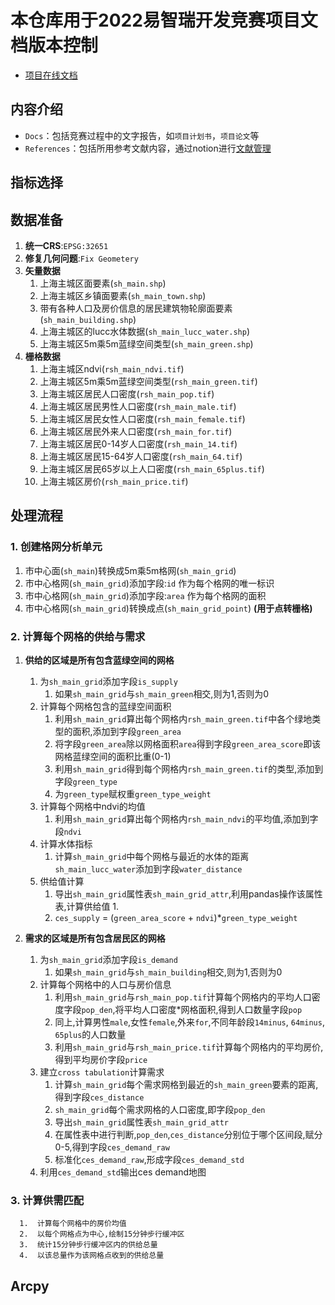 # 本仓库用于2022易智瑞开发竞赛项目文档版本控制
- [项目在线文档](https://swamp-maraca-1c5.notion.site/ESRI-6c88c4d4c597494980ce11c6b599a9ab)




## 内容介绍
- `Docs`：包括竞赛过程中的文字报告，如`项目计划书`，`项目论文`等
- `References`：包括所用参考文献内容，通过notion进行[文献管理](https://swamp-maraca-1c5.notion.site/5c17b655b6a2430f8702d1dd13302f27?v=a24ed3d7d7be468581a8f53b17c56178)


## 指标选择

## 数据准备
1. **统一CRS**:`EPSG:32651`
2. **修复几何问题**:`Fix Geometery`
3. **矢量数据**
   1. 上海主城区面要素(`sh_main.shp`)
   2. 上海主城区乡镇面要素(`sh_main_town.shp`)
   3. 带有各种人口及房价信息的居民建筑物轮廓面要素(`sh_main_building.shp`)
   4. 上海主城区的lucc水体数据(`sh_main_lucc_water.shp`)
   5. 上海主城区5m乘5m蓝绿空间类型(`sh_main_green.shp`)
4. **栅格数据**
   1. 上海主城区ndvi(`rsh_main_ndvi.tif`)
   2. 上海主城区5m乘5m蓝绿空间类型(`rsh_main_green.tif`)
   3. 上海主城区居民人口密度(`rsh_main_pop.tif`)
   4. 上海主城区居民男性人口密度(`rsh_main_male.tif`)
   5. 上海主城区居民女性人口密度(`rsh_main_female.tif`)
   6. 上海主城区居民外来人口密度(`rsh_main_for.tif`)
   7. 上海主城区居民0-14岁人口密度(`rsh_main_14.tif`)
   8. 上海主城区居民15-64岁人口密度(`rsh_main_64.tif`)
   9. 上海主城区居民65岁以上人口密度(`rsh_main_65plus.tif`)
   10. 上海主城区房价(`rsh_main_price.tif`)

## 处理流程
### 1. 创建格网分析单元
   1. 市中心面(`sh_main`)转换成5m乘5m格网(`sh_main_grid`)
   2. 市中心格网(`sh_main_grid`)添加字段:`id` 作为每个格网的唯一标识
   3. 市中心格网(`sh_main_grid`)添加字段:`area` 作为每个格网的面积
   4. 市中心格网(`sh_main_grid`)转换成点(`sh_main_grid_point`) __(用于点转栅格)__
### 2. 计算每个网格的供给与需求
   1. **供给的区域是所有包含蓝绿空间的网格**
      1. 为`sh_main_grid`添加字段`is_supply`
         1. 如果`sh_main_grid`与`sh_main_green`相交,则为1,否则为0
      2. 计算每个网格包含的蓝绿空间面积
         1. 利用`sh_main_grid`算出每个网格内`rsh_main_green.tif`中各个绿地类型的面积,添加到字段`green_area`
         2. 将字段`green_area`除以网格面积`area`得到字段`green_area_score`即该网格蓝绿空间的面积比重(0-1)
         3. 利用`sh_main_grid`得到每个网格内`rsh_main_green.tif`的类型,添加到字段`green_type`
         4. 为`green_type`赋权重`green_type_weight`
      3. 计算每个网格中ndvi的均值
         1. 利用`sh_main_grid`算出每个网格内`rsh_main_ndvi`的平均值,添加到字段`ndvi`
      4. 计算水体指标
         1. 计算`sh_main_grid`中每个网格与最近的水体的距离`sh_main_lucc_water`添加到字段`water_distance`
      5. 供给值计算
         1. 导出`sh_main_grid`属性表`sh_main_grid_attr`,利用pandas操作该属性表,计算供给值
            1. 
         2. `ces_supply` = (`green_area_score` + `ndvi`)*`green_type_weight` 
         
   2. **需求的区域是所有包含居民区的网格**
      1. 为`sh_main_grid`添加字段`is_demand`
         1. 如果`sh_main_grid`与`sh_main_building`相交,则为1,否则为0
      2. 计算每个网格中的人口与房价信息
         1. 利用`sh_main_grid`与`rsh_main_pop.tif`计算每个网格内的平均人口密度字段`pop_den`,将平均人口密度*网格面积,得到人口数量字段`pop`
         2. 同上,计算男性`male`,女性`female`,外来`for`,不同年龄段`14minus`, `64minus`, `65plus`的人口数量
         3. 利用`sh_main_grid`与`rsh_main_price.tif`计算每个网格内的平均房价,得到平均房价字段`price`
      3. 建立`cross tabulation`计算需求
         1. 计算`sh_main_grid`每个需求网格到最近的`sh_main_green`要素的距离,得到字段`ces_distance`
         2. `sh_main_grid`每个需求网格的人口密度,即字段`pop_den`
         3. 导出`sh_main_grid`属性表`sh_main_grid_attr`
         4. 在属性表中进行判断,`pop_den`,`ces_distance`分别位于哪个区间段,赋分0-5,得到字段`ces_demand_raw`
         5. 标准化`ces_demand_raw`,形成字段`ces_demand_std`
      4. 利用`ces_demand_std`输出ces demand地图

### 3. 计算供需匹配
      1.  计算每个网格中的房价均值
      2.  以每个网格点为中心,绘制15分钟步行缓冲区
      3.  统计15分钟步行缓冲区内的供给总量
      4.  以该总量作为该网格点收到的供给总量

## Arcpy 
